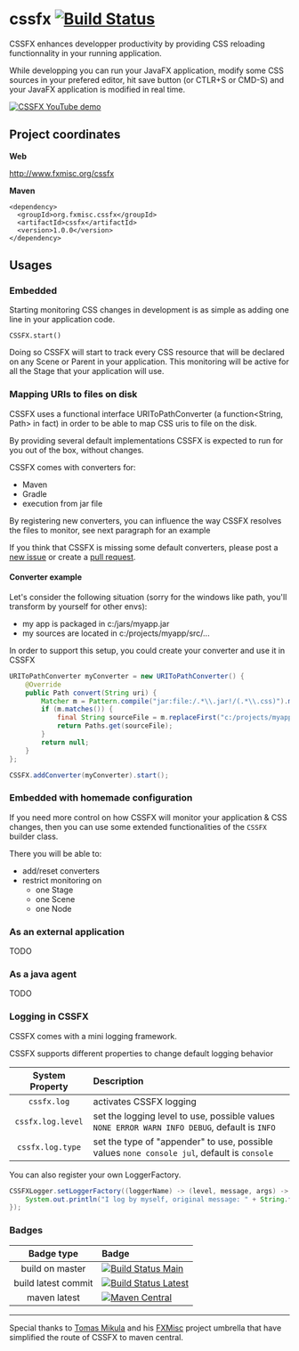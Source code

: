 cssfx [![Build Status](https://travis-ci.org/McFoggy/cssfx.svg?branch=master)](https://travis-ci.org/McFoggy/cssfx)
=====

CSSFX enhances developper productivity by providing CSS reloading functionnality in your running application.

While developping you can run your JavaFX application, modify some CSS sources in your prefered editor, hit save button (or CTLR+S or CMD-S) and your JavaFX application is modified in real time.

[![CSSFX YouTube demo](http://img.youtube.com/vi/RELKg32xEWU/0.jpg)](http://www.youtube.com/watch?v=RELKg32xEWU)

## Project coordinates
__Web__

http://www.fxmisc.org/cssfx

__Maven__

    <dependency>
      <groupId>org.fxmisc.cssfx</groupId>
      <artifactId>cssfx</artifactId>
      <version>1.0.0</version>
    </dependency>

## Usages

### Embedded

Starting monitoring CSS changes in development is as simple as adding one line in your application code.

    CSSFX.start()

Doing so CSSFX will start to track every CSS resource that will be declared on any Scene or Parent in your application. This monitoring will be active for all the Stage that your application will use.  

### Mapping URIs to files on disk

CSSFX uses a functional interface URIToPathConverter (a function<String, Path> in fact) in order to be able to map CSS uris to file on the disk.

By providing several default implementations CSSFX is expected to run for you out of the box, without changes.

CSSFX comes with converters for:

- Maven
- Gradle
- execution from jar file

By registering new converters, you can influence the way CSSFX resolves the files to monitor, see next paragraph for an example

If you think that CSSFX is missing some default converters, please post a [new issue](https://github.com/McFoggy/cssfx/issues/new) or create a [pull request](https://github.com/McFoggy/cssfx/compare/).  

#### Converter example

Let's consider the following situation (sorry for the windows like path, you'll transform by yourself for other envs):

* my app is packaged in c:/jars/myapp.jar 
* my sources are located in c:/projects/myapp/src/...

In order to support this setup, you could create your converter and use it in CSSFX

```java
URIToPathConverter myConverter = new URIToPathConverter() {
    @Override
    public Path convert(String uri) {
        Matcher m = Pattern.compile("jar:file:/.*\\.jar!/(.*\\.css)").matcher(uri);
        if (m.matches()) {
            final String sourceFile = m.replaceFirst("c:/projects/myapp/src/$1").replace('/', '\\');
            return Paths.get(sourceFile);
        }
        return null;
    }
};

CSSFX.addConverter(myConverter).start();
```

### Embedded with homemade configuration

If you need more control on how CSSFX will monitor your application & CSS changes, then you can use some extended functionalities of the `CSSFX` builder class.

There you will be able to:

- add/reset converters
- restrict monitoring on
    - one Stage
    - one Scene
    - one Node

### As an external application

TODO

### As a java agent

TODO

### Logging in CSSFX

CSSFX comes with a mini logging framework.

CSSFX supports different properties to change default logging behavior

| System Property | Description |
|:----------:|:------------------|
|`cssfx.log`|activates CSSFX logging|
|`cssfx.log.level`|set the logging level to use, possible values `NONE ERROR WARN INFO DEBUG`, default is `INFO`|
|`cssfx.log.type`|set the type of "appender" to use, possible values `none console jul`, default is `console` |

You can also register your own LoggerFactory.

```java
CSSFXLogger.setLoggerFactory((loggerName) -> (level, message, args) -> {
    System.out.println("I log by myself, original message: " + String.format(message, args));
});
```

### Badges

| Badge type | Badge |
|:-----------:|:------------------|
| build on master|[![Build Status Main](https://travis-ci.org/McFoggy/cssfx.svg?branch=master)](https://travis-ci.org/McFoggy/cssfx)|
| build latest commit|[![Build Status Latest](https://travis-ci.org/McFoggy/cssfx.svg)](https://travis-ci.org/McFoggy/cssfx)|
| maven latest | [![Maven Central](https://maven-badges.herokuapp.com/maven-central/org.fxmisc.cssfx/cssfx/badge.svg)](https://maven-badges.herokuapp.com/maven-central/org.fxmisc.cssfx/cssfx)|

------------------------
Special thanks to [Tomas Mikula](https://github.com/TomasMikula) and his [FXMisc](http://www.fxmisc.org/) project umbrella that have simplified the route of CSSFX to maven central.  

